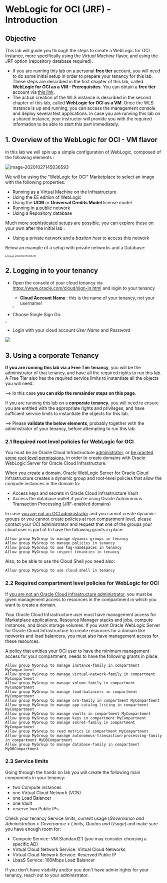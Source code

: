 # WebLogic for OCI (JRF) - Introduction



## Objective

This lab will guide you through the steps to create a WebLogic for OCI Instance, more specifically using the *Virtual Machine* flavor, and using the JRF option (repository database required).

- If you are running this lab on a personal **free tier** account, you will need to do some initial setup in order to prepare your tenancy for this lab.  These steps are described in the first chapter of this lab, called **WebLogic for OCI as a VM - Prerequisites**.  You can obtain a **free tier** account via [this link](https://signup.oraclecloud.com/).
- The actual creation of the WLS instance is described in the second chapter of this lab, called **WebLogic for OCI as a VM**.  Once the WLS instance is up and running, you can access the management console and deploy several test applications.  In case you are running this lab on a shared instance, your instructor will provide you with the required information to be able to start this part immediately.



## 1. Overview of the WebLogic for OCI - VM flavor

In this lab we will spin up a simple configuration of WebLogic, composed of the following elements : 

<img src="images/image040.png" alt="image-20201027145036593" />

We will be using the "WebLogic for OCI" Marketplace to select an image with the following properties:

- Running as a Virtual Machine on the Infrastructure
- Using the EE edition of WebLogic
- Using the **UCM** or **Universal Credits Model** license model
- Running in a public network
- Using a Repository database

Much more sophisticated setups are possible, you can explore these on your own after the initial lab :

- Using a private network and a *bastion host* to access this network

Below an example of a setup with private networks and a Database:

 <img src="images/image050.png" alt="image-20201027150146747" style="zoom:50%;" />



## 2. Logging in to your tenancy



- Open the console of your cloud tenancy via https://www.oracle.com/cloud/sign-in.html and login to your tenancy

  - **Cloud Account Name** : this is the name of your tenancy, not your username!
  
  <img src="images/image010.png" style="zoom:33%;" />



- Choose Single Sign On:

<img src="images/image020.png" style="zoom:33%;" />



- Login with your cloud account *User Name* and *Password* 

![](images/image030.png)





## 3. Using a corporate Tenancy

**If you are running this lab via a Free Tier tenancy**, you will be the administrator of that tenancy, and have all the required rights to run this lab.  A Free Tier also has the required service limits to instantiate all the objects you will need.

==> In this case **you can skip the remainder steps on this page**.



If you are running this lab on a **corporate tenancy**, you will need to ensure you are entitled with the appropriate rights and privileges, and have sufficient service limits to instantiate the objects for this lab.

==> Please **validate the below elements**, probably together with the administrator of your tenancy, before attempting to run this lab.



### 2.1 Required root level policies for WebLogic for OCI

You must be an Oracle Cloud Infrastructure <u>administrator</u>, or <u>be granted some root-level permissions</u>, in order to create domains with Oracle WebLogic Server for Oracle Cloud Infrastructure.

When you create a domain, Oracle WebLogic Server for Oracle Cloud Infrastructure creates a dynamic group and root-level policies that allow the compute instances in the domain to:

- Access keys and secrets in Oracle Cloud Infrastructure Vault
- Access the database wallet if you're using Oracle Autonomous Transaction Processing (JRF-enabled domains)

In case <u>you are not an OCI administrator</u> and you cannot create dynamic-groups or you cannot create policies at root compartment level, please contact your OCI administrator and request that one  of the groups your cloud user is part of to have the following grants in place:

```
Allow group MyGroup to manage dynamic-groups in tenancy
Allow group MyGroup to manage policies in tenancy
Allow group MyGroup to use tag-namespaces in tenancy
Allow group MyGroup to inspect tenancies in tenancy
```

Also, to be able to use the Cloud Shell you need also:

```
Allow group MyGroup to use cloud-shell in tenancy
```



### 2.2 Required compartment level policies for WebLogic for OCI

If <u>you are not an Oracle Cloud Infrastructure administrator</u>, you must be given management access to resources in the compartment in which you want to create a domain.

Your Oracle Cloud Infrastructure user must have management access for Marketplace applications, Resource Manager stacks and jobs, compute instances, and block storage volumes. If you want Oracle WebLogic Server for Oracle Cloud Infrastructure to create resources for a domain like networks and load balancers, you must also have management access for these resources.

A policy that entitles your OCI user to have the minimum management access for your compartment, needs to have the following grants in place:

```
Allow group MyGroup to manage instance-family in compartment MyCompartment
Allow group MyGroup to manage virtual-network-family in compartment MyCompartment
Allow group MyGroup to manage volume-family in compartment MyCompartment
Allow group MyGroup to manage load-balancers in compartment MyCompartment
Allow group MyGroup to manage orm-family in compartment MyCompartment
Allow group MyGroup to manage app-catalog-listing in compartment MyCompartment
Allow group MyGroup to manage vaults in compartment MyCompartment
Allow group MyGroup to manage keys in compartment MyCompartment
Allow group MyGroup to manage secret-family in compartment MyCompartment
Allow group MyGroup to read metrics in compartment MyCompartment
Allow group MyGroup to manage autonomous-transaction-processing-family in compartment MyDBCompartment
Allow group MyGroup to manage database-family in compartment MyDBCompartment
```



### 2.3 Service limits

Going through the hands on lab you will create the following main components in your tenancy:

- two Compute instances
- one Virtual Cloud Network (VCN)
- one Load Balancer
- one Vault
- reserve two Public IPs

Check your tenancy Service limits, current usage (*Governance and Administration* > *Governance* > *Limits, Quotas and Usage*) and make sure you have enough room for: 

- Compute Service: VM.Standard2.1 (you may consider choosing a specific AD)
- Virtual Cloud Network Service: Virtual Cloud Networks
- Virtual Cloud Network Service: Reserved Public IP
- LbaaS Service: 100Mbps Load Balancer

If you don't have visibility and/or you don't have admin rights for your tenancy, reach out to your administrator.

